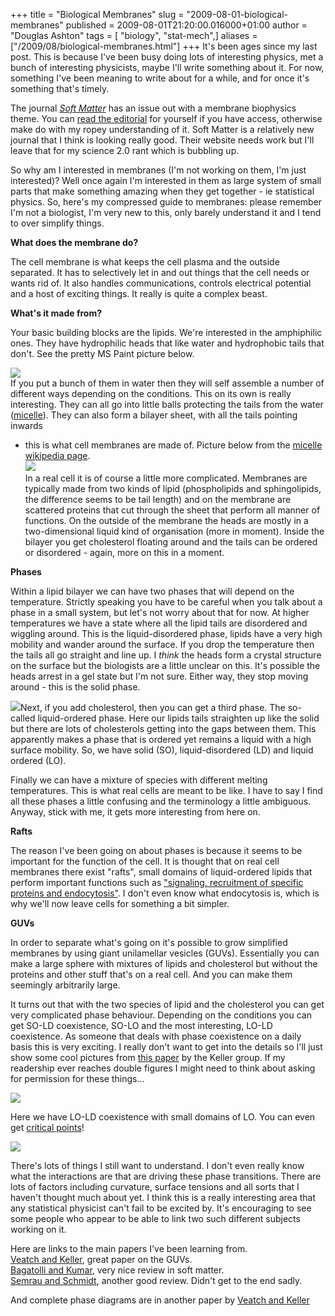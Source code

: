 +++
title = "Biological Membranes"
slug = "2009-08-01-biological-membranes"
published = 2009-08-01T21:20:00.016000+01:00
author = "Douglas Ashton"
tags = [ "biology", "stat-mech",]
aliases = ["/2009/08/biological-membranes.html"]
+++
It's been ages since my last post. This is because I've been busy doing
lots of interesting physics, met a bunch of interesting physicists,
maybe I'll write something about it. For now, something I've been
meaning to write about for a while, and for once it's something that's
timely.  
  
The journal [<span style="font-style: italic;">Soft
Matter</span>](http://www.rsc.org/Publishing/Journals/SM/Index.asp) has
an issue out with a membrane biophysics theme. You can [read the
editorial](http://www.rsc.org/delivery/_ArticleLinking/DisplayHTMLArticleforfree.cfm?JournalCode=SM&Year=2009&ManuscriptID=b912987c&Iss=Advance_Article)
for yourself if you have access, otherwise make do with my ropey
understanding of it. Soft Matter is a relatively new journal that I
think is looking really good. Their website needs work but I'll leave
that for my science 2.0 rant which is bubbling up.  
  
So why am I interested in membranes (I'm not working on them, I'm just
interested)? Well once again I'm interested in them as large system of
small parts that make something amazing when they get together - ie
statistical physics. So, here's my compressed guide to membranes: please
remember I'm not a biologist, I'm very new to this, only barely
understand it and I tend to over simplify things.  
  
<span id="more"></span>  
  
<span style="font-weight: bold;">What does the membrane do?</span>  
  
The cell membrane is what keeps the cell plasma and the outside
separated. It has to selectively let in and out things that the cell
needs or wants rid of. It also handles communications, controls
electrical potential and a host of exciting things. It really is quite a
complex beast.  
  
<span style="font-weight: bold;">What's it made from?</span>  
  
Your basic building blocks are the lipids. We're interested in the
amphiphilic ones. They have hydrophilic heads that like water and
hydrophobic tails that don't. See the pretty MS Paint picture below.  
  
[![](/images/thumbnails/2009-08-01-biological-membranes-lipid.png)](/images/2009-08-01-biological-membranes-lipid.png)  
If you put a bunch of them in water then they will self assemble a
number of different ways depending on the conditions. This on its own is
really interesting. They can all go into little balls protecting the
tails from the water ([micelle](http://en.wikipedia.org/wiki/Micelle)).
They can also form a bilayer sheet, with all the tails pointing inwards
- this is what cell membranes are made of. Picture below from the
[micelle wikipedia page](http://en.wikipedia.org/wiki/Micelle).  
[![](/images/thumbnails/2009-08-01-biological-membranes-331px-Phospholipids_aqueous_solution_structures.svg.png)](/images/2009-08-01-biological-membranes-331px-Phospholipids_aqueous_solution_structures.svg.png)  
In a real cell it is of course a little more complicated. Membranes are
typically made from two kinds of lipid (phospholipids and sphingolipids,
the difference seems to be tail length) and on the membrane are
scattered proteins that cut through the sheet that perform all manner of
functions. On the outside of the membrane the heads are mostly in a
two-dimensional liquid kind of organisation (more in moment). Inside the
bilayer you get cholesterol floating around and the tails can be ordered
or disordered - again, more on this in a moment.  
  
<span style="font-weight: bold;">Phases</span>  
  
Within a lipid bilayer we can have two phases that will depend on the
temperature. Strictly speaking you have to be careful when you talk
about a phase in a small system, but let's not worry about that for now.
At higher temperatures we have a state where all the lipid tails are
disordered and wiggling around. This is the liquid-disordered phase,
lipids have a very high mobility and wander around the surface. If you
drop the temperature then the tails all go straight and line up. I <span
style="font-style: italic;">think</span> the heads form a crystal
structure on the surface but the biologists are a little unclear on
this. It's possible the heads arrest in a gel state but I'm not sure.
Either way, they stop moving around - this is the solid phase.  
  
[![](/images/thumbnails/2009-08-01-biological-membranes-phases.png)](/images/2009-08-01-biological-membranes-phases.png)Next,
if you add cholesterol, then you can get a third phase. The so-called
liquid-ordered phase. Here our lipids tails straighten up like the solid
but there are lots of cholesterols getting into the gaps between them.
This apparently makes a phase that is ordered yet remains a liquid with
a high surface mobility. So, we have solid (SO), liquid-disordered (LD)
and liquid ordered (LO).  
  
Finally we can have a mixture of species with different melting
temperatures. This is what real cells are meant to be like. I have to
say I find all these phases a little confusing and the terminology a
little ambiguous. Anyway, stick with me, it gets more interesting from
here on.  
  
<span style="font-weight: bold;">Rafts</span>  
  
The reason I've been going on about phases is because it seems to be
important for the function of the cell. It is thought that on real cell
membranes there exist "rafts", small domains of liquid-ordered lipids
that perform important functions such as ["signaling, recruitment of
specific proteins and
endocytosis"](http://www.rsc.org/Publishing/Journals/SM/article.asp?doi=b901866b).
I don't even know what endocytosis is, which is why we'll now leave
cells for something a bit simpler.  
  
<span style="font-weight: bold;">GUVs</span>  
  
In order to separate what's going on it's possible to grow simplified
membranes by using giant unilamellar vesicles (GUVs). Essentially you
can make a large sphere with mixtures of lipids and cholesterol but
without the proteins and other stuff that's on a real cell. And you can
make them seemingly arbitrarily large.  
  
It turns out that with the two species of lipid and the cholesterol you
can get very complicated phase behaviour. Depending on the conditions
you can get SO-LD coexistence, SO-LO and the most interesting, LO-LD
coexistence. As someone that deals with phase coexistence on a daily
basis this is very exciting. I really don't want to get into the details
so I'll just show some cool pictures from [this
paper](http://dx.doi.org/10.1016/j.bbamcr.2005.06.010) by the Keller
group. If my readership ever reaches double figures I might need to
think about asking for permission for these things...  
  
[![](/images/thumbnails/2009-08-01-biological-membranes-guvphase.png)](/images/2009-08-01-biological-membranes-guvphase.png)  
  
Here we have LO-LD coexistence with small domains of LO. You can even
get [critical
points](/2009/05/critical-point.html)!  
  
[![](/images/thumbnails/2009-08-01-biological-membranes-guvcritical.png)](/images/2009-08-01-biological-membranes-guvcritical.png)  
  
There's lots of things I still want to understand. I don't even really
know what the interactions are that are driving these phase transitions.
There are lots of factors including curvature, surface tensions and all
sorts that I haven't thought much about yet. I think this is a really
interesting area that any statistical physicist can't fail to be excited
by. It's encouraging to see some people who appear to be able to link
two such different subjects working on it.  
  
Here are links to the main papers I've been learning from.  
[Veatch and Keller](http://dx.doi.org/10.1016/j.bbamcr.2005.06.010),
great paper on the GUVs.  
[Bagatolli and
Kumar](http://www.rsc.org/publishing/journals/SM/article.asp?doi=b901866b),
very nice review in soft matter.  
[Semrau and
Schmidt](http://www.rsc.org/publishing/journals/SM/article.asp?doi=b901587f),
another good review. Didn't get to the end sadly.  
  
And complete phase diagrams are in another paper by [Veatch and
Keller](http://www.pnas.org/content/104/45/17650.abstract)[](http://www.pnas.org/content/104/45/17650.abstract)
